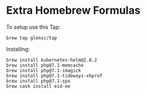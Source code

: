 # Extra Homebrew Formulas

To setup use this Tap:
```
brew tap glensc/tap
```

Installing:

```
brew install kubernetes-helm@2.8.2
brew install php@7.1-memcache
brew install php@7.1-imagick
brew install php@7.1-tideways-xhprof
brew install php@7.1-spx
brew cask install eid-ee
```
